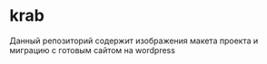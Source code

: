 # krab
Данный репозиторий содержит изображения макета проекта и миграцию с готовым сайтом на wordpress
